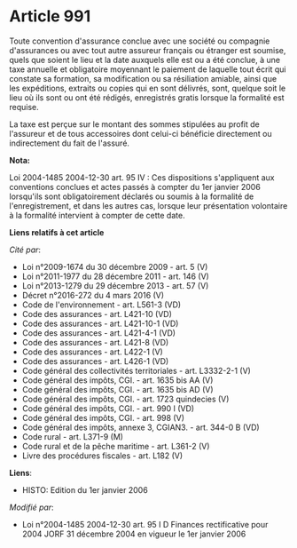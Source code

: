 # Article 991

Toute convention d'assurance conclue avec une société ou compagnie d'assurances ou avec tout autre assureur français ou
étranger est soumise, quels que soient le lieu et la date auxquels elle est ou a été conclue, à une taxe annuelle et
obligatoire moyennant le paiement de laquelle tout écrit qui constate sa formation, sa modification ou sa résiliation
amiable, ainsi que les expéditions, extraits ou copies qui en sont délivrés, sont, quelque soit le lieu où ils sont ou ont
été rédigés, enregistrés gratis lorsque la formalité est requise.

La taxe est perçue sur le montant des sommes stipulées au profit de l'assureur et de tous accessoires dont celui-ci bénéficie
directement ou indirectement du fait de l'assuré.

**Nota:**

Loi 2004-1485 2004-12-30 art. 95 IV : Ces dispositions s'appliquent aux conventions conclues et actes passés à compter du 1er
janvier 2006 lorsqu'ils sont obligatoirement déclarés ou soumis à la formalité de l'enregistrement, et dans les autres cas,
lorsque leur présentation volontaire à la formalité intervient à compter de cette date.

**Liens relatifs à cet article**

_Cité par_:

  - Loi n°2009-1674 du 30 décembre 2009 - art. 5 (V)
  - Loi n°2011-1977 du 28 décembre 2011 - art. 146 (V)
  - Loi n°2013-1279 du 29 décembre 2013 - art. 57 (V)
  - Décret n°2016-272 du 4 mars 2016 (V)
  - Code de l'environnement - art. L561-3 (VD)
  - Code des assurances - art. L421-10 (VD)
  - Code des assurances - art. L421-10-1 (VD)
  - Code des assurances - art. L421-4-1 (VD)
  - Code des assurances - art. L421-8 (VD)
  - Code des assurances - art. L422-1 (V)
  - Code des assurances - art. L426-1 (VD)
  - Code général des collectivités territoriales - art. L3332-2-1 (V)
  - Code général des impôts, CGI. - art. 1635 bis AA (V)
  - Code général des impôts, CGI. - art. 1635 bis AD (V)
  - Code général des impôts, CGI. - art. 1723 quindecies (V)
  - Code général des impôts, CGI. - art. 990 I (VD)
  - Code général des impôts, CGI. - art. 998 (V)
  - Code général des impôts, annexe 3, CGIAN3. - art. 344-0 B (VD)
  - Code rural - art. L371-9 (M)
  - Code rural et de la pêche maritime - art. L361-2 (V)
  - Livre des procédures fiscales - art. L182 (V)

**Liens**:

  - HISTO: Edition du 1er janvier 2006

_Modifié par_:

  - Loi n°2004-1485 2004-12-30 art. 95 I D Finances rectificative pour 2004 JORF 31 décembre 2004 en vigueur le 1er janvier 2006

